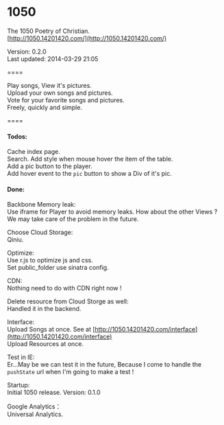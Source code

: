 1050
====

The 1050 Poetry of Christian.  
[http://1050.14201420.com/](http://1050.14201420.com/)

Version: 0.2.0  
Last updated: 2014-03-29 21:05

====

Play songs, View it's pictures.  
Upload your own songs and pictures.  
Vote for your favorite songs and pictures.  
Freely, quickly and simple.  

====

#### Todos:  

Cache index page.  
Search.
Add style when mouse hover the item of the table.  
Add a pic button to the player.  
Add hover event to the `pic` button to show a Div of it's pic.  

#### Done:  

Backbone Memory leak:  
Use iframe for Player to avoid memory leaks. How about the other Views ? We may take care of the problem in the future.  

Choose Cloud Storage:  
Qiniu.

Optimize:  
Use r.js to optimize js and css.  
Set public_folder use sinatra config.  

CDN:  
Nothing need to do with CDN right now !  

Delete resource from Cloud Storge as well:  
Handled it in the backend.  

Interface:  
Upload Songs at once. See at [http://1050.14201420.com/interface](http://1050.14201420.com/interface)  
Upload Resources at once.  

Test in IE:  
Er...May be we can test it in the future, Because I come to handle the `pushState` url when I'm going to make a test !

Startup:  
Initial 1050 release. Version: 0.1.0  

Google Analytics：  
Universal Analytics.  



